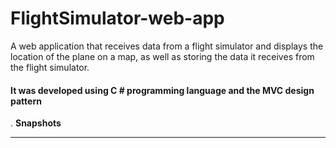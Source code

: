 # FlightSimulator-web-app

A web application that receives data from a flight simulator and displays the location of the plane on a map, as well as storing the data it receives from the flight simulator.
#### It was developed using C # programming language and the MVC design pattern
.
**Snapshots**

-----------------------------
